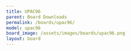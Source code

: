 ```yaml
---
title: UPAC96
parent: Board Downloads
permalink: /boards/upac96/
model: upac96
board_image: /assets/images/boards/upac96.png
layout: board
---
```

